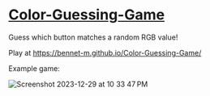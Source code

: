 # [Color-Guessing-Game](https://bennet-m.github.io/Color-Guessing-Game/)
Guess which button matches a random RGB value!

Play at https://bennet-m.github.io/Color-Guessing-Game/

Example game:


![Screenshot 2023-12-29 at 10 33 47 PM](https://github.com/bennet-m/Color-Guessing-Game/assets/91397675/c5f493f1-05b3-4914-9cf1-a6c17ccc85c9)

